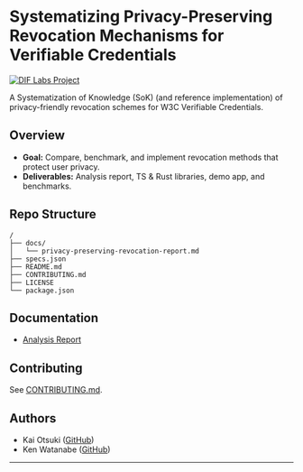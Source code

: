 # Systematizing Privacy-Preserving Revocation Mechanisms for Verifiable Credentials

[![DIF Labs Project](https://img.shields.io/badge/DIF_Labs_Project-v1-black?style=for-the-badge&labelColor=%23000000&color=%2300ff00)](https://github.com/decentralized-identity/labs/blob/main/proposals/beta-cohort-2-2025/pp-revocation-mechanism/001_proposal.md)

A Systematization of Knowledge (SoK) (and reference implementation) of privacy-friendly revocation schemes for W3C Verifiable Credentials.

## Overview

* **Goal:** Compare, benchmark, and implement revocation methods that protect user privacy.
* **Deliverables:** Analysis report, TS & Rust libraries, demo app, and benchmarks.

## Repo Structure

```
/
├── docs/
│   └── privacy-preserving-revocation-report.md
├── specs.json
├── README.md
├── CONTRIBUTING.md
├── LICENSE
└── package.json
```

## Documentation

* [Analysis Report](docs/report.md)

## Contributing

See [CONTRIBUTING.md](/CONTRIBUTING.md).

## Authors

* Kai Otsuki ([GitHub](https://github.com/Dtitkaio))
* Ken Watanabe ([GitHub](https://github.com/dorakemon))

---
